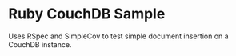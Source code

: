 Ruby CouchDB Sample
=====================



Uses RSpec and SimpleCov to test simple document insertion on a CouchDB instance.

